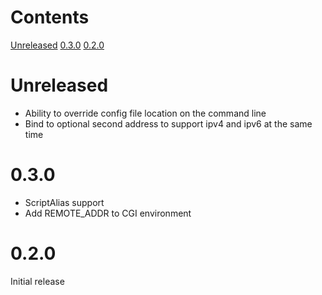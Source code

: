 Contents
========
[Unreleased](#unreleased)
[0.3.0](#0.3.0)
[0.2.0](#0.2.0)

# Unreleased
- Ability to override config file location on the command line
- Bind to optional second address to support ipv4 and ipv6 at the same time

# 0.3.0
- ScriptAlias support
- Add REMOTE_ADDR to CGI environment

# 0.2.0
Initial release

